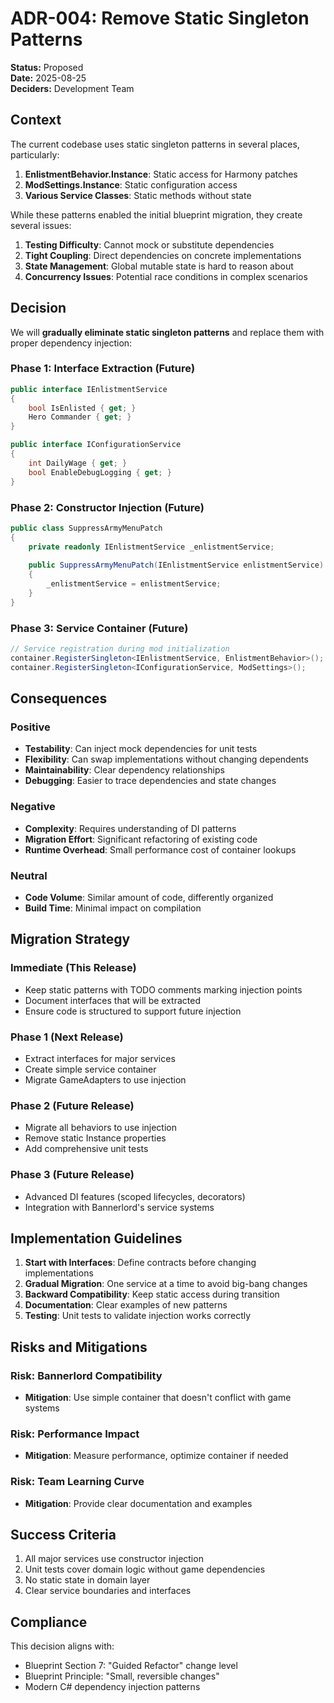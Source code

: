 # ADR-004: Remove Static Singleton Patterns

**Status:** Proposed  
**Date:** 2025-08-25  
**Deciders:** Development Team

## Context

The current codebase uses static singleton patterns in several places, particularly:

1. **EnlistmentBehavior.Instance**: Static access for Harmony patches
2. **ModSettings.Instance**: Static configuration access
3. **Various Service Classes**: Static methods without state

While these patterns enabled the initial blueprint migration, they create several issues:

1. **Testing Difficulty**: Cannot mock or substitute dependencies
2. **Tight Coupling**: Direct dependencies on concrete implementations
3. **State Management**: Global mutable state is hard to reason about
4. **Concurrency Issues**: Potential race conditions in complex scenarios

## Decision

We will **gradually eliminate static singleton patterns** and replace them with proper dependency injection:

### Phase 1: Interface Extraction (Future)
```csharp
public interface IEnlistmentService
{
    bool IsEnlisted { get; }
    Hero Commander { get; }
}

public interface IConfigurationService  
{
    int DailyWage { get; }
    bool EnableDebugLogging { get; }
}
```

### Phase 2: Constructor Injection (Future)
```csharp
public class SuppressArmyMenuPatch
{
    private readonly IEnlistmentService _enlistmentService;
    
    public SuppressArmyMenuPatch(IEnlistmentService enlistmentService)
    {
        _enlistmentService = enlistmentService;
    }
}
```

### Phase 3: Service Container (Future)
```csharp
// Service registration during mod initialization
container.RegisterSingleton<IEnlistmentService, EnlistmentBehavior>();
container.RegisterSingleton<IConfigurationService, ModSettings>();
```

## Consequences

### Positive
- **Testability**: Can inject mock dependencies for unit tests
- **Flexibility**: Can swap implementations without changing dependents
- **Maintainability**: Clear dependency relationships
- **Debugging**: Easier to trace dependencies and state changes

### Negative
- **Complexity**: Requires understanding of DI patterns
- **Migration Effort**: Significant refactoring of existing code
- **Runtime Overhead**: Small performance cost of container lookups

### Neutral
- **Code Volume**: Similar amount of code, differently organized
- **Build Time**: Minimal impact on compilation

## Migration Strategy

### Immediate (This Release)
- Keep static patterns with TODO comments marking injection points
- Document interfaces that will be extracted
- Ensure code is structured to support future injection

### Phase 1 (Next Release)
- Extract interfaces for major services
- Create simple service container
- Migrate GameAdapters to use injection

### Phase 2 (Future Release)  
- Migrate all behaviors to use injection
- Remove static Instance properties
- Add comprehensive unit tests

### Phase 3 (Future Release)
- Advanced DI features (scoped lifecycles, decorators)
- Integration with Bannerlord's service systems

## Implementation Guidelines

1. **Start with Interfaces**: Define contracts before changing implementations
2. **Gradual Migration**: One service at a time to avoid big-bang changes
3. **Backward Compatibility**: Keep static access during transition
4. **Documentation**: Clear examples of new patterns
5. **Testing**: Unit tests to validate injection works correctly

## Risks and Mitigations

### Risk: Bannerlord Compatibility
- **Mitigation**: Use simple container that doesn't conflict with game systems

### Risk: Performance Impact
- **Mitigation**: Measure performance, optimize container if needed

### Risk: Team Learning Curve  
- **Mitigation**: Provide clear documentation and examples

## Success Criteria

1. All major services use constructor injection
2. Unit tests cover domain logic without game dependencies
3. No static state in domain layer
4. Clear service boundaries and interfaces

## Compliance

This decision aligns with:
- Blueprint Section 7: "Guided Refactor" change level
- Blueprint Principle: "Small, reversible changes"
- Modern C# dependency injection patterns

